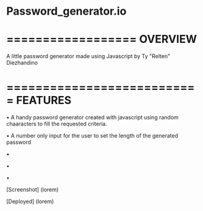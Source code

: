 # Password_generator.io

==================
OVERVIEW
==================

A little password generator made using Javascript by Ty "Relten" Diezhandino

===========================
FEATURES
===========================

• A handy password generator created with javascript using random chaaracters to fill the requested criteria.

• A number only input for the user to set the length of the generated password

• 

•

•

[Screenshot] (lorem)

[Deployed] (lorem)